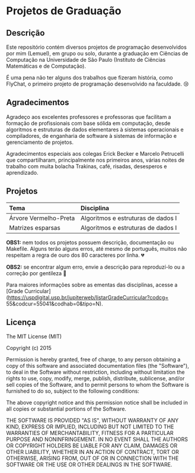 # Projetos de Graduação

## Descrição

  Este repositório contém diversos projetos de programação desenvolvidos por
mim (Lemuel), em grupo ou solo, durante a graduação em Ciências de Computação na
Universidade de São Paulo (Instituto de Ciências Matemáticas e de Computação).

  É uma pena não ter alguns dos trabalhos que fizeram história, como FlyChat,
o primeiro projeto de programação desenvolvido na faculdade. :cry:

## Agradecimentos

  Agradeço aos excelentes professores e professoras que facilitam a formação
de profissionais com base sólida em computação, desde algoritmos e estruturas
de dados elementares à sistemas operacionais e compiladores, de enganharia de
software à sistemas de informação e gerenciamento de projetos.

  Agradecimentos especiais aos colegas Erick Becker e Marcelo Petrucelli que
compartilharam, principalmente nos primeiros anos, várias noites de trabalho
com muita bolacha Trakinas, café, risadas, desesperos e aprendizado.

## Projetos

Tema                                    | Disciplina
:-------------------------------------- | :----------------------------------
Árvore Vermelho-Preta                   | Algoritmos e estruturas de dados I
Matrizes esparsas                       | Algoritmos e estruturas de dados I

**OBS1:** nem todos os projetos possuem descrição, documentação ou Makefile.
Alguns terão alguns erros, até mesmo de português, muitos não respeitam a
regra de ouro dos 80 caracteres por linha. :broken_heart:

**OBS2:** se encontrar algum erro, envie a descrição para reproduzí-lo ou a
correção por gentileza :pray:

Para maiores informações sobre as ementas das disciplinas, acesse a [Grade
Curricular](https://uspdigital.usp.br/jupiterweb/listarGradeCurricular?codcg=
55&codcur=55041&codhab=0&tipo=N).

## Licença

The MIT License (MIT)

Copyright (c) 2015

Permission is hereby granted, free of charge, to any person obtaining a copy of this software and associated documentation files (the "Software"), to deal in the Software without restriction, including without limitation the rights to use, copy, modify, merge, publish, distribute, sublicense, and/or sell copies of the Software, and to permit persons to whom the Software is furnished to do so, subject to the following conditions:

The above copyright notice and this permission notice shall be included in all copies or substantial portions of the Software.

THE SOFTWARE IS PROVIDED "AS IS", WITHOUT WARRANTY OF ANY KIND, EXPRESS OR IMPLIED, INCLUDING BUT NOT LIMITED TO THE WARRANTIES OF MERCHANTABILITY, FITNESS FOR A PARTICULAR PURPOSE AND NONINFRINGEMENT. IN NO EVENT SHALL THE AUTHORS OR COPYRIGHT HOLDERS BE LIABLE FOR ANY CLAIM, DAMAGES OR OTHER LIABILITY, WHETHER IN AN ACTION OF CONTRACT, TORT OR OTHERWISE, ARISING FROM, OUT OF OR IN CONNECTION WITH THE SOFTWARE OR THE USE OR OTHER DEALINGS IN THE SOFTWARE.

